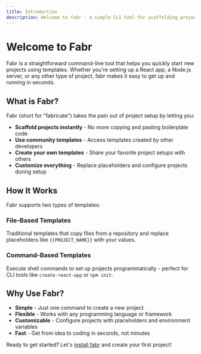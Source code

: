 ```yaml
---
title: Introduction
description: Welcome to fabr - a simple CLI tool for scaffolding projects with templates
---
```


# Welcome to Fabr

Fabr is a straightforward command-line tool that helps you quickly start new projects using templates. Whether you're setting up a React app, a Node.js server, or any other type of project, fabr makes it easy to get up and running in seconds.

## What is Fabr?

Fabr (short for "fabricate") takes the pain out of project setup by letting you:

- **Scaffold projects instantly** - No more copying and pasting boilerplate code
- **Use community templates** - Access templates created by other developers
- **Create your own templates** - Share your favorite project setups with others
- **Customize everything** - Replace placeholders and configure projects during setup

## How It Works

Fabr supports two types of templates:

### File-Based Templates
Traditional templates that copy files from a repository and replace placeholders like `{{PROJECT_NAME}}` with your values.

### Command-Based Templates  
Execute shell commands to set up projects programmatically - perfect for CLI tools like `create-react-app` or `npm init`.

## Why Use Fabr?

- **Simple** - Just one command to create a new project
- **Flexible** - Works with any programming language or framework
- **Customizable** - Configure projects with placeholders and environment variables
- **Fast** - Get from idea to coding in seconds, not minutes

Ready to get started? Let's [install fabr](/getting-started/installation) and create your first project!

